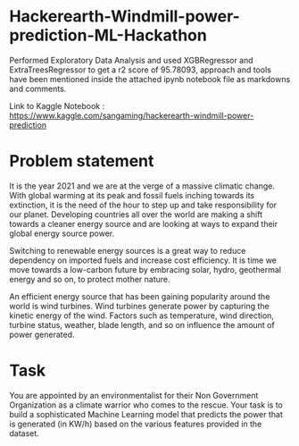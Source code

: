 # Hackerearth-Windmill-power-prediction-ML-Hackathon 
Performed Exploratory Data Analysis and used XGBRegressor and ExtraTreesRegressor to get a r2 score of 95.78093, approach and tools have been mentioned inside the attached ipynb notebook file as markdowns and comments.
 
Link to Kaggle Notebook : https://www.kaggle.com/sangaming/hackerearth-windmill-power-prediction

# Problem statement

It is the year 2021 and we are at the verge of a massive climatic change. With global warming at its peak and fossil fuels inching towards its extinction, it is the need of the hour to step up and take responsibility for our planet. Developing countries all over the world are making a shift towards a cleaner energy source and are looking at ways to expand their global energy source power. 

Switching to renewable energy sources is a great way to reduce dependency on imported fuels and increase cost efficiency. It is time we move towards a low-carbon future by embracing solar, hydro, geothermal energy and so on, to protect mother nature.

An efficient energy source that has been gaining popularity around the world is wind turbines. Wind turbines generate power by capturing the kinetic energy of the wind. Factors such as temperature, wind direction, turbine status, weather, blade length, and so on influence the amount of power generated.

# Task

You are appointed by an environmentalist for their Non Government Organization as a climate warrior who comes to the rescue. Your task is to build a sophisticated Machine Learning model that predicts the power that is generated (in KW/h) based on the various features provided in the dataset.
